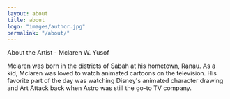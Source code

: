 ```yaml
---
layout: about
title: about
logo: "images/author.jpg"
permalink: "/about/"
--- 
```

About the Artist - Mclaren W. Yusof

Mclaren was born in the districts of Sabah at his hometown, Ranau. As a kid, Mclaren was loved to watch animated cartoons on the television. His favorite part of the day was watching Disney's animated character drawing and Art Attack back when Astro was still the go-to TV company.